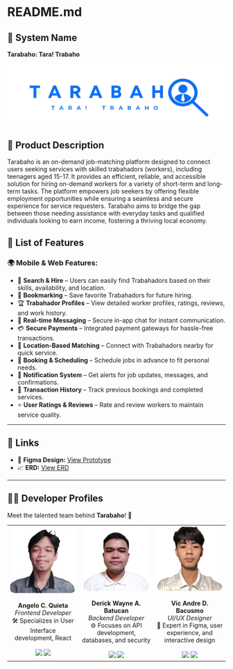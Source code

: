 # README.md

## 📌 System Name
**Tarabaho: Tara! Trabaho**  
<p align="center">
  <img src="images/tarabaho logo.png" width="800" alt="Tarabaho Logo">
</p>

## 📝 Product Description
Tarabaho is an on-demand job-matching platform designed to connect users seeking services with skilled trabahadors (workers), including teenagers aged 15-17.  It provides an efficient, reliable, and accessible solution for hiring on-demand workers for a variety of short-term and long-term tasks. The platform empowers job seekers by offering flexible employment opportunities while ensuring a seamless and secure experience for service requesters.  Tarabaho aims to bridge the gap between those needing assistance with everyday tasks and qualified individuals looking to earn income, fostering a thriving local economy.

## 🚀 List of Features
### 🌍 Mobile & Web Features:
- 🔎 **Search & Hire** – Users can easily find Trabahadors based on their skills, availability, and location.
- 📌 **Bookmarking** – Save favorite Trabahadors for future hiring.
- 🏆 **Trabahador Profiles** – View detailed worker profiles, ratings, reviews, and work history.
- 💬 **Real-time Messaging** – Secure in-app chat for instant communication.
- 💳 **Secure Payments** – Integrated payment gateways for hassle-free transactions.
- 📍 **Location-Based Matching** – Connect with Trabahadors nearby for quick service.
- 📅 **Booking & Scheduling** – Schedule jobs in advance to fit personal needs.
- 🔔 **Notification System** – Get alerts for job updates, messages, and confirmations.
- 📜 **Transaction History** – Track previous bookings and completed services.
- ⭐ **User Ratings & Reviews** – Rate and review workers to maintain service quality.

---

## 🔗 Links
- 🎨 **Figma Design:** [View Prototype](https://www.figma.com/design/t7sT86vAsmKiS64jiRoaW8/Untitled?node-id=0-1&t=dDjY4RlPTyR1ONwd-1)
- 📈 **ERD:** [View ERD](https://lucid.app/lucidchart/86e62343-cce8-474b-b51c-832bfb2ef744/edit?viewport_loc=-1629%2C-320%2C2217%2C1076%2C0_0&invitationId=inv_27607358-248c-403b-a0db-259f8186b6e8)
---

## 👨‍💻 Developer Profiles  
Meet the talented team behind **Tarabaho**! 🚀

<p align="center">
  <table>
    <tr>
      <td align="center">
        <img src="images/angelo.png" width="150" height="150" style="border-radius: 10px;"><br><br>
        <strong>Angelo C. Quieta</strong><br>
        <em>Frontend Developer</em><br>
        🛠 Specializes in User Interface development, React<br><br>
        <a href="https://github.com/lowki0212"><img src="https://img.shields.io/badge/GitHub-000?style=for-the-badge&logo=github"></a>  
        <a href="https://www.facebook.com/angelo.quieta.2024/"><img src="https://img.shields.io/badge/Facebook-1877F2?style=for-the-badge&logo=facebook&logoColor=white"></a>
      </td>
      <td align="center">
        <img src="images/derick.png" width="150" height="150" style="border-radius: 10px;"><br><br>
        <strong>Derick Wayne A. Batucan</strong><br>
        <em>Backend Developer</em><br>
        ⚙️ Focuses on API development, databases, and security<br><br>
        <a href="https://github.com/biodio332"><img src="https://img.shields.io/badge/GitHub-000?style=for-the-badge&logo=github"></a>  
        <a href="https://www.facebook.com/backup432"><img src="https://img.shields.io/badge/Facebook-1877F2?style=for-the-badge&logo=facebook&logoColor=white"></a>
      </td>
      <td align="center">
        <img src="images/andre.jpg" width="150" height="150" style="border-radius: 10px;"><br><br>
        <strong>Vic Andre D. Bacusmo</strong><br>
        <em>UI/UX Designer</em><br>
        🎨 Expert in Figma, user experience, and interactive design<br><br>
        <a href="https://github.com/AndreBacusmo"><img src="https://img.shields.io/badge/GitHub-000?style=for-the-badge&logo=github"></a>  
        <a href="https://www.facebook.com/Smallsoupcan"><img src="https://img.shields.io/badge/Facebook-1877F2?style=for-the-badge&logo=facebook&logoColor=white"></a>
      </td>
    </tr>
  </table>
</p>
